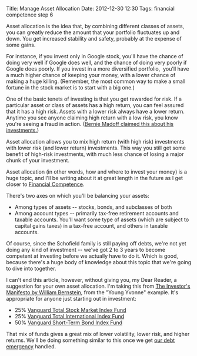 Title: Manage Asset Allocation
Date: 2012-12-30 12:30
Tags: financial competence step 6

Asset allocation is the idea that, by combining different classes of
assets, you can greatly reduce the amount that your portfolio fluctuates
up and down. You get increased stability and safety, probably at the
expense of some gains.

For instance, if you invest only in Google stock, you'll have the chance
of doing very well if Google does well, and the chance of doing very
poorly if Google does poorly. If you invest in a more diversified
portfolio,  you'll have a much higher chance of keeping your money, with
a lower chance of making a huge killing. (Remember, the most common way
to make a small fortune in the stock market is to start with a big one.)

One of the basic tenets of investing is that you get rewarded for risk.
If a particular asset or class of assets has a high return, you can feel
assured that it has a high risk. Assets with a lower risk always have a
lower return. Anytime you see anyone claiming high return with a low
risk, you know you're seeing a fraud in action. ([Bernie Madoff claimed
this about his
investments.](http://en.wikipedia.org/wiki/Madoff_investment_scandal))

Asset allocation allows you to mix high return (with high risk)
investments with lower risk (and lower return) investments. This way you
still get some benefit of high-risk investments, with much less chance
of losing a major chunk of your investment.

Asset allocation (in other words, how and where to invest your money) is
a huge topic, and I'll be writing about it at great length in the future
as I get closer to [Financial
Competence](/2012/12/29/a-financial-roadmap "A Roadmap to Financial Competence").

There's two axes on which you'll be balancing your assets:

-   Among types of assets -- stocks, bonds, and subclasses of both
-   Among account types -- primarily tax-free retirement accounts and
    taxable accounts. You'll want some type of assets (which are subject
    to capital gains taxes) in a tax-free account, and others in taxable
    accounts.

Of course, since the Schofield family is still paying off debts, we're
not yet doing any kind of investment -- we've got 2 to 3 years to become
competent at investing before we actually have to do it. Which is good,
because there's a huge body of knowledge about this topic that we're
going to dive into together.

I can't end this article, however, without giving you, my Dear Reader, a
suggestion for your own asset allocation. I'm taking this from [The
Investor's Manifesto by William Bernstein](http://schof.org/?p=1966),
from the "Young Yvonne" example. It's appropriate for anyone just
starting out in investment:

-   25% [Vanguard Total Stock Market Index
    Fund](https://personal.vanguard.com/us/funds/snapshot?FundId=0085&FundIntExt=INT)
-   25% [Vanguard Total International Index
    Fund](https://personal.vanguard.com/us/funds/snapshot?FundId=0113&FundIntExt=INT)
-   50% [Vanguard Short-Term Bond Index
    Fund](https://personal.vanguard.com/us/funds/snapshot?FundId=0132&FundIntExt=INT)

That mix of funds gives a great mix of lower volatility, lower risk, and
higher returns. We'll be doing something similar to this once we get
[our debt emergency](http://schof.org/?p=1976) handled.

